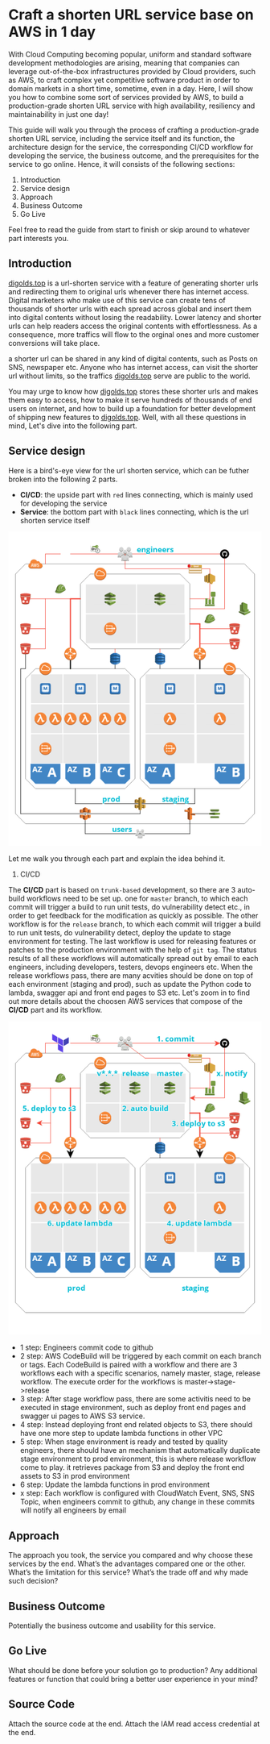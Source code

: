 # Craft a shorten URL service base on AWS in 1 day

With Cloud Computing becoming popular, uniform and standard software development methodologies are arising, meaning that companies can leverage out-of-the-box infrastructures provided by Cloud providers, such as AWS, to craft complex yet competitive software product in order to domain markets in a short time, sometime, even in a day. Here, I will show you how to combine some sort of services provided by AWS, to build a production-grade shorten URL service with high availability, resiliency and maintainability in just one day!

This guide will walk you through the process of crafting a production-grade shorten URL service, including the service itself and its function, the architecture design for the service, the corresponding CI/CD workflow for developing the service, the business outcome, and the prerequisites for the service to go online. Hence, it will consists of the following sections:

1. Introduction
2. Service design
3. Approach
4. Business Outcome
5. Go Live

Feel free to read the guide from start to finish or skip around to whatever part interests you.

## Introduction

[digolds.top](https://digolds.top) is a url-shorten service with a feature of generating shorter urls and redirecting them to original urls whenever there has internet access. Digital marketers who make use of this service can create tens of thousands of shorter urls with each spread across global and insert them into digital contents without losing the readability. Lower latency and shorter urls can help readers access the original contents with effortlessness. As a consequence, more traffics will flow to the orginal ones and more customer conversions will take place. 

a shorter url can be shared in any kind of digital contents, such as Posts on SNS, newspaper etc. Anyone who has internet access, can visit the shorter url without limits, so the traffics [digolds.top](https://digolds.top) serve are public to the world.

You may urge to know how [digolds.top](https://digolds.top) stores these shorter urls and makes them easy to access, how to make it serve hundreds of thousands of end users on internet, and how to build up a foundation for better development of shipping new features to [digolds.top](https://digolds.top). Well, with all these questions in mind, Let's dive into the following part.

## Service design

Here is a bird's-eye view for the url shorten service, which can be futher broken into the following 2 parts.

* **CI/CD**: the upside part with `red` lines connecting, which is mainly used for developing the service
* **Service**: the bottom part with `black` lines connecting, which is the url shorten service itself

![](./url-shorten-service.png)

Let me walk you through each part and explain the idea behind it.

1. CI/CD

The **CI/CD** part is based on `trunk-based` development, so there are 3 auto-build workflows need to be set up. one for `master` branch, to which each commit will trigger a build to run unit tests, do vulnerability detect etc., in order to get feedback for the modification as quickly as possible. The other workflow is for the `release` branch, to which each commit will trigger a build to run unit tests, do vulnerability detect, deploy the update to stage environment for testing. The last workflow is used for releasing features or patches to the production environment with the help of `git tag`. The status results of all these workflows will automatically spread out by email to each engineers, including developers, testers, devops engineers etc. When the release workflows pass, there are many acvities should be done on top of each environment (staging and prod), such as update the Python code to lambda, swagger api and front end pages to S3 etc. Let's zoom in to find out more details about the choosen AWS services that compose of the **CI/CD** part and its workflow.

![](./url-shorten-service-cicd-workflow.png)

* 1 step: Engineers commit code to github
* 2 step: AWS CodeBuild will be triggered by each commit on each branch or tags. Each CodeBuild is paired with a workflow and there are 3 workflows each with a specific scenarios, namely master, stage, release workflow. The execute order for the workflows is master->stage->release
* 3 step: After stage workflow pass, there are some activitis need to be executed in stage environment, such as deploy front end pages and swagger ui pages to AWS S3 service.
* 4 step: Instead deploying front end related objects to S3, there should have one more step to update lambda functions in other VPC
* 5 step: When stage environment is ready and tested by quality engineers, there should have an mechanism that automatically duplicate stage environment to prod environment, this is where release workflow come to play. it retrieves package from S3 and deploy the front end assets to S3 in prod environment
* 6 step: Update the lambda functions in prod environment
* x step: Each workflow is configured with CloudWatch Event, SNS, SNS Topic, when engineers commit to github, any change in these commits will notify all engineers by email

## Approach
The approach you took, the service you compared and why choose these services by the end.
What’s the advantages compared one or the other. What’s the limitation for this service?
What’s the trade off and why made such decision?

## Business Outcome
Potentially the business outcome and usability for this service.

## Go Live
What should be done before your solution go to production? Any additional features or
function that could bring a better user experience in your mind?

## Source Code
Attach the source code at the end.
Attach the IAM read access credential at the end.
